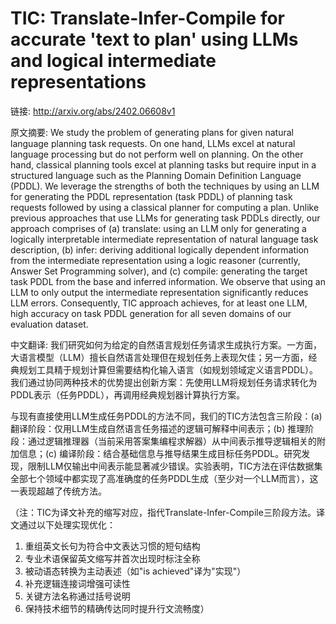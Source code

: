 # TIC: Translate-Infer-Compile for accurate 'text to plan' using LLMs and logical intermediate representations

链接: http://arxiv.org/abs/2402.06608v1

原文摘要:
We study the problem of generating plans for given natural language planning
task requests. On one hand, LLMs excel at natural language processing but do
not perform well on planning. On the other hand, classical planning tools excel
at planning tasks but require input in a structured language such as the
Planning Domain Definition Language (PDDL). We leverage the strengths of both
the techniques by using an LLM for generating the PDDL representation (task
PDDL) of planning task requests followed by using a classical planner for
computing a plan. Unlike previous approaches that use LLMs for generating task
PDDLs directly, our approach comprises of (a) translate: using an LLM only for
generating a logically interpretable intermediate representation of natural
language task description, (b) infer: deriving additional logically dependent
information from the intermediate representation using a logic reasoner
(currently, Answer Set Programming solver), and (c) compile: generating the
target task PDDL from the base and inferred information. We observe that using
an LLM to only output the intermediate representation significantly reduces LLM
errors. Consequently, TIC approach achieves, for at least one LLM, high
accuracy on task PDDL generation for all seven domains of our evaluation
dataset.

中文翻译:
我们研究如何为给定的自然语言规划任务请求生成执行方案。一方面，大语言模型（LLM）擅长自然语言处理但在规划任务上表现欠佳；另一方面，经典规划工具精于规划计算但需要结构化输入语言（如规划领域定义语言PDDL）。我们通过协同两种技术的优势提出创新方案：先使用LLM将规划任务请求转化为PDDL表示（任务PDDL），再调用经典规划器计算执行方案。

与现有直接使用LLM生成任务PDDL的方法不同，我们的TIC方法包含三阶段：(a) 翻译阶段：仅用LLM生成自然语言任务描述的逻辑可解释中间表示；(b) 推理阶段：通过逻辑推理器（当前采用答案集编程求解器）从中间表示推导逻辑相关的附加信息；(c) 编译阶段：结合基础信息与推导结果生成目标任务PDDL。研究发现，限制LLM仅输出中间表示能显著减少错误。实验表明，TIC方法在评估数据集全部七个领域中都实现了高准确度的任务PDDL生成（至少对一个LLM而言），这一表现超越了传统方法。

（注：TIC为译文补充的缩写对应，指代Translate-Infer-Compile三阶段方法。译文通过以下处理实现优化：
1. 重组英文长句为符合中文表达习惯的短句结构
2. 专业术语保留英文缩写并首次出现时标注全称
3. 被动语态转换为主动表述（如"is achieved"译为"实现"）
4. 补充逻辑连接词增强可读性
5. 关键方法名称通过括号说明
6. 保持技术细节的精确传达同时提升行文流畅度）

